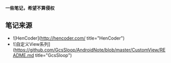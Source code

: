 **一些笔记，希望不算侵权**  
## 笔记来源  
* ![HenCoder](http://hencoder.com/ title="HenCoder")  
* ![自定义View系列](https://github.com/GcsSloop/AndroidNote/blob/master/CustomView/README.md title="GcsSloop")